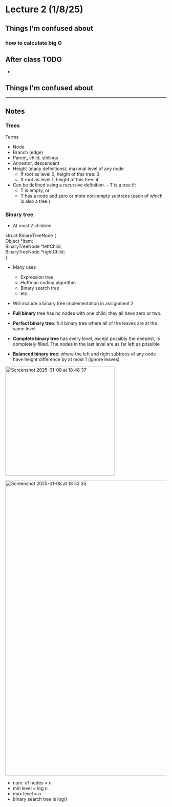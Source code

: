 # Lecture 2 (1/8/25)

## Things I'm confused about 
### how to calculate big O 

## After class TODO
- 

## Things I'm confused about 

___
## Notes
### Trees
Terms
- Node
- Branch (edge)
- Parent, child, siblings
- Ancestor, descendant
- Height (many definitions): maximal level of any node
  -  If root as level 0, height of this tree: 3
  -  If root as level 1, height of this tree: 4
- Can be defined using a recursive definition.
  – T is a tree if:
    - T is empty, or
    - T has a node and zero or more non-empty subtrees (each of which is also a tree.)
### Binary tree
- At most 2 children <br/>

struct BinaryTreeNode {<br/>
  Object *item;<br/>
  BinaryTreeNode *leftChild;<br/>
  BinaryTreeNode *rightChild;<br/>
};<br/>

- Many uses
  - Expression tree
  - Huffman coding algorithm
  - Binary search tree
  - etc.
- Will include a binary tree implementation in assignment 2


- **Full binary** tree has no nodes with one child; they all have
zero or two.
- **Perfect binary tree**: full binary tree where all of the leaves
are at the same level
- **Complete binary tree** has every level, except possibly the
deepest, is completely filled. The nodes in the last level
are as far left as possible
- **Balanced binary tree**: where the left and right subtrees of
any node have height difference by at most 1 (ignore leaves)
<img width="341" alt="Screenshot 2025-01-08 at 18 48 37" src="https://github.com/user-attachments/assets/b343dd28-f778-4bff-8c8f-f87962a4b135" />

<img width="923" alt="Screenshot 2025-01-08 at 18 53 35" src="https://github.com/user-attachments/assets/8ee6cb00-627f-45c2-b162-5aaf2b899653" /> <br/>
- num. of nodes = n
-  min level = log n
-  max level = n
-  binary search tree is log()


